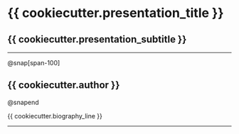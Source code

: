 # {{ cookiecutter.presentation_title }}
## {{ cookiecutter.presentation_subtitle }}

---
@snap[span-100]
## {{ cookiecutter.author }}
@snapend

{{ cookiecutter.biography_line }}

---

